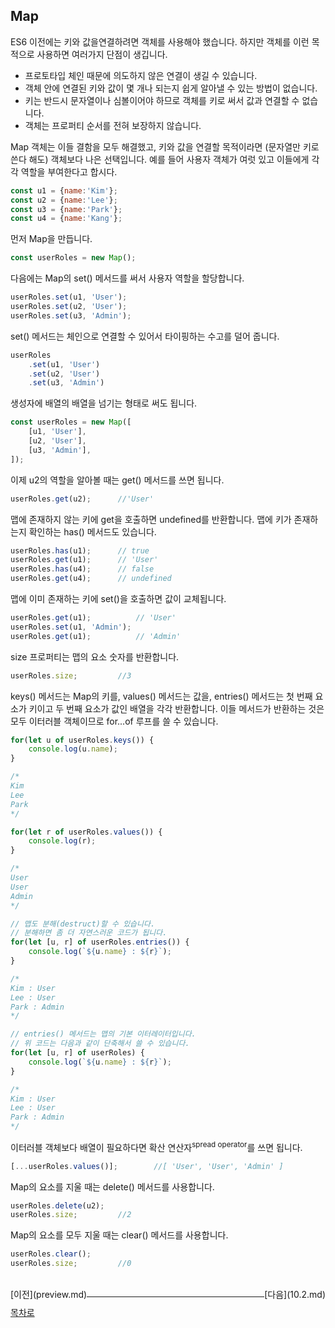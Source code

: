 ## Map
ES6 이전에는 키와 값을연결하려면 객체를 사용해야 했습니다. 하지만 객체를 이런 목적으로 사용하면 여러가지 단점이 생깁니다.
* 프로토타입 체인 때문에 의도하지 않은 연결이 생길 수 있습니다.
* 객체 안에 연결된 키와 값이 몇 개나 되는지 쉽게 알아낼 수 있는 방법이 없습니다.
* 키는 반드시 문자열이나 심볼이어야 하므로 객체를 키로 써서 값과 연결할 수 없습니다.
* 객체는 프로퍼티 순서를 전혀 보장하지 않습니다.

Map 객체는 이들 결함을 모두 해결했고, 키와 값을 연결할 목적이라면 (문자열만 키로 쓴다 해도) 객체보다 나은 선택입니다. 예를 들어 사용자 객체가 여럿 있고 이들에게 각각 역할을 부여한다고 합시다.

~~~javascript
const u1 = {name:'Kim'};
const u2 = {name:'Lee'};
const u3 = {name:'Park'};
const u4 = {name:'Kang'};
~~~

먼저 Map을 만듭니다.

~~~javascript
const userRoles = new Map();
~~~

다음에는 Map의 set() 메서드를 써서 사용자 역할을 할당합니다.

~~~javascript
userRoles.set(u1, 'User');
userRoles.set(u2, 'User');
userRoles.set(u3, 'Admin');
~~~

set() 메서드는 체인으로 연결할 수 있어서 타이핑하는 수고를 덜어 줍니다.

~~~javascript
userRoles
    .set(u1, 'User')
    .set(u2, 'User')
    .set(u3, 'Admin')
~~~

생성자에 배열의 배열을 넘기는 형태로 써도 됩니다.

~~~javascript
const userRoles = new Map([
    [u1, 'User'],
    [u2, 'User'],
    [u3, 'Admin'],
]);
~~~

이제 u2의 역할을 알아볼 때는 get() 메서드를 쓰면 됩니다.

~~~javascript
userRoles.get(u2);      //'User'
~~~

맵에 존재하지 않는 키에 get을 호출하면 undefined를 반환합니다. 맵에 키가 존재하는지 확인하는 has() 메서드도 있습니다.

~~~javascript
userRoles.has(u1);      // true
userRoles.get(u1);      // 'User'
userRoles.has(u4);      // false
userRoles.get(u4);      // undefined
~~~

맵에 이미 존재하는 키에 set()을 호출하면 값이 교체됩니다.

~~~javascript
userRoles.get(u1);          // 'User'
userRoles.set(u1, 'Admin');
userRoles.get(u1);          // 'Admin'
~~~

size 프로퍼티는 맵의 요소 숫자를 반환합니다.
~~~javascript
userRoles.size;         //3
~~~

keys() 메서드는 Map의 키를, values() 메서드는 값을, entries() 메서드는 첫 번째 요소가 키이고 두 번째 요소가 값인 배열을 각각 반환합니다. 이들 메서드가 반환하는 것은 모두 이터러블 객체이므로 for...of 루프를 쓸 수 있습니다.


~~~javascript
for(let u of userRoles.keys()) {
    console.log(u.name);
}

/*
Kim
Lee
Park
*/

for(let r of userRoles.values()) {
    console.log(r);
}

/*
User
User
Admin
*/

// 맵도 분해(destruct)할 수 있습니다.
// 분해하면 좀 더 자연스러운 코드가 됩니다.
for(let [u, r] of userRoles.entries()) {
    console.log(`${u.name} : ${r}`);
}

/*
Kim : User
Lee : User
Park : Admin
*/

// entries() 메서드는 맵의 기본 이터레이터입니다.
// 위 코드는 다음과 같이 단축해서 쓸 수 있습니다.
for(let [u, r] of userRoles) {
    console.log(`${u.name} : ${r}`);
}

/*
Kim : User
Lee : User
Park : Admin
*/
~~~

이터러블 객체보다 배열이 필요하다면 확산 연산자<sup>spread operator</sup>를 쓰면 됩니다.

~~~javascript
[...userRoles.values()];        //[ 'User', 'User', 'Admin' ]
~~~

Map의 요소를 지울 때는 delete() 메서드를 사용합니다.

~~~javascript
userRoles.delete(u2);
userRoles.size;         //2
~~~

Map의 요소를 모두 지울 때는 clear() 메서드를 사용합니다.

~~~javascript
userRoles.clear();
userRoles.size;         //0
~~~

<br/>

<div style="float:left">[이전](preview.md)</div>
<div style="float:right">[다음](10.2.md)</div>

***
[목차로](../progressCheck.md)